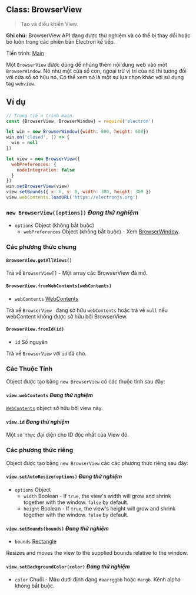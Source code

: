 ## Class: BrowserView

> Tạo và điểu khiển View.

**Ghi chú:** BrowserView API đang được thử nghiệm và có thể bị thay đổi hoặc bỏ luôn trong các phiên bản Electron kế tiếp.

Tiến trình: [Main](../glossary.md#main-process)

Một `BrowserView` được dùng để nhúng thêm nội dung web vào một `BrowserWindow`. Nó như một cửa sổ con, ngoại trừ vị trí của nó thì tương đối với cửa sổ sở hữu nó. Có thể xem nó là một sự lựa chọn khác với sử dụng tag `webview`.

## Ví dụ

```javascript
// Trong tiến trình main.
const {BrowserView, BrowserWindow} = require('electron')

let win = new BrowserWindow({width: 800, height: 600})
win.on('closed', () => {
  win = null
})

let view = new BrowserView({
  webPreferences: {
    nodeIntegration: false
  }
})
win.setBrowserView(view)
view.setBounds({ x: 0, y: 0, width: 300, height: 300 })
view.webContents.loadURL('https://electronjs.org')
```

### `new BrowserView([options])` *Đang thử nghiệm*

* `options` Object (không bắt buộc) 
  * `webPreferences` Object (không bắt buộc) - Xem [BrowserWindow](browser-window.md).

### Các phương thức chung

#### `BrowserView.getAllViews()`

Trả về `BrowserView[]` - Một array các BrowserView đã mở.

#### `BrowserView.fromWebContents(webContents)`

* `webContents` [WebContents](web-contents.md)

Trả về `BrowserView ` đang sở hữu `webContents` hoặc trả về `null` nếu webContent không được sở hữu bởi BrowserView.

#### `BrowserView.fromId(id)`

* `id` Số nguyên

Trả về `BrowserView` với `id` đã cho.

### Các Thuộc Tính

Object được tạo bằng `new BrowserView` có các thuộc tính sau đây:

#### `view.webContents` *Đang thử nghiệm*

[`WebContents`](web-contents.md) object sở hữu bởi view này.

#### `view.id` *Đang thử nghiệm*

Một `số thực` đại diện cho ID độc nhất của View đó.

### Các phương thức riêng

Object được tạo bằng `new BrowserView` các các phương thức riêng sau đây:

#### `view.setAutoResize(options)` *Đang thử nghiệm*

* `options` Object 
  * `width` Boolean - If `true`, the view's width will grow and shrink together with the window. `false` by default.
  * `height` Boolean - If `true`, the view's height will grow and shrink together with the window. `false` by default.

#### `view.setBounds(bounds)` *Đang thử nghiệm*

* `bounds` [Rectangle](structures/rectangle.md)

Resizes and moves the view to the supplied bounds relative to the window.

#### `view.setBackgroundColor(color)` *Đang thử nghiệm*

* `color` Chuỗi - Màu dưới định dạng `#aarrggbb` hoặc `#argb`. Kênh alpha không bắt buộc.
